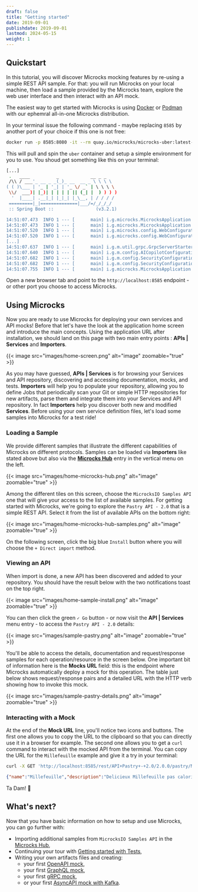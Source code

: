 ```yaml
---
draft: false
title: "Getting started"
date: 2019-09-01
publishdate: 2019-09-01
lastmod: 2024-05-15
weight: 1
---
```


## Quickstart

In this tutorial, you will discover Microcks mocking features by re-using a simple REST API sample. For that: you will run Microcks on your local machine, then load a sample provided by the Microcks team, explore the web user interface and then interact with an API mock.

The easiest way to get started with Microcks is using [Docker](https://docs.docker.com/get-docker/) or [Podman](https://podman.io/) with our ephemral all-in-one Microcks distribution. 

In your terminal issue the following command - maybe replacing `8585` by another port of your choice if this one is not free:

```sh
docker run -p 8585:8080 -it --rm quay.io/microcks/microcks-uber:latest-native 
```

This will pull and spin the `uber` container and setup a simple environment for you to use. You shoud get something like this on your terminal:

```sh
[...]
 .   ____          _            __ _ _
 /\\ / ___'_ __ _ _(_)_ __  __ _ \ \ \ \
( ( )\___ | '_ | '_| | '_ \/ _` | \ \ \ \
 \\/  ___)| |_)| | | | | || (_| |  ) ) ) )
  '  |____| .__|_| |_|_| |_\__, | / / / /
 =========|_|==============|___/=/_/_/_/
 :: Spring Boot ::                (v3.2.1)

14:51:07.473  INFO 1 --- [      main] i.g.microcks.MicrocksApplication         : Starting AOT-processed MicrocksApplication using Java 17.0.10 with PID 1 (/workspace/io.github.microcks.MicrocksApplication started by cnb in /workspace)
14:51:07.473  INFO 1 --- [      main] i.g.microcks.MicrocksApplication         : The following 1 profile is active: "uber"
14:51:07.520  INFO 1 --- [      main] i.g.microcks.config.WebConfiguration     : Starting web application configuration, using profiles: [uber]
14:51:07.520  INFO 1 --- [      main] i.g.microcks.config.WebConfiguration     : Web application fully configured
[...]
14:51:07.637  INFO 1 --- [      main] i.g.m.util.grpc.GrpcServerStarter        : GRPC Server started on port 9090
14:51:07.640  INFO 1 --- [      main] i.g.m.config.AICopilotConfiguration      : AICopilot is disabled
14:51:07.682  INFO 1 --- [      main] i.g.m.config.SecurityConfiguration       : Starting security configuration
14:51:07.682  INFO 1 --- [      main] i.g.m.config.SecurityConfiguration       : Keycloak is disabled, permitting all requests
14:51:07.755  INFO 1 --- [      main] i.g.microcks.MicrocksApplication         : Started MicrocksApplication in 0.296 seconds (process running for 0.303)
```

Open a new browser tab and point to the `http://localhost:8585` endpoint - or other port you choose to access Microcks.

## Using Microcks

Now you are ready to use Microcks for deploying your own services and API mocks! Before that let's have the look at the application home screen and introduce the main concepts. Using the application URL after installation, we should land on this page with two main entry points : **APIs | Services** and **Importers**.
			
{{< image src="images/home-screen.png" alt="image" zoomable="true" >}}
			
As you may have guessed, **APIs | Services** is for browsing your Services and API repository, discovering and accessing documentation, mocks, and tests. **Importers** will help you to populate your repository, allowing you to define Jobs that periodically scan your Git or simple HTTP repositories for new artifacts, parse them and integrate them into your Services and API repository. In fact **Importers** help you discover both new and modified **Services**. Before using your own service definition files, let's load some samples into Microcks for a test ride!

### Loading a Sample

We provide different samples that illustrate the different capabilities of Microcks on different protocols. Samples can be loaded via **Importers** like stated above but also via the **[Microcks Hub](https://hub.microcks.io)** entry in the vertical menu on the left.
				
{{< image src="images/home-microcks-hub.png" alt="image" zoomable="true" >}}

Among the different tiles on this screen, choose the `MicrocksIO Samples API` one that will give your access to the list of available samples. For getting started with Microcks, we're going to explore the `Pastry API - 2.0` that is a simple REST API. Select it from the list of available APIs on the bottom right:

{{< image src="images/home-microcks-hub-samples.png" alt="image" zoomable="true" >}}

On the following screen, click the big blue `Install` button where you will choose the `+ Direct import` method. 

### Viewing an API

When import is done, a new API has been discovered and added to your repository. You should have the result below with the two notifications toast on the top right.

{{< image src="images/home-sample-install.png" alt="image" zoomable="true" >}}

You can then click the green `✓ Go` button - or now visit the **API | Services** menu entry  - to access the `Pastry API - 2.0` details:

{{< image src="images/sample-pastry.png" alt="image" zoomable="true" >}}

You'll be able to access the details, documentation and request/response samples for each operation/resource in the screen below. One important bit of information here is the **Mocks URL** field: this is the endpoint where Microcks automatically deploy a mock for this operation. The table just below shows request/response pairs and a detailed URL with the HTTP verb showing how to invoke this mock.

{{< image src="images/sample-pastry-details.png" alt="image" zoomable="true" >}}

### Interacting with a Mock

At the end of the **Mock URL** line, you'll notice two icons and buttons. The first one allows you to copy the URL to the clipboard so that you can directly use it in a browser for example. The second one allows you to get a `curl` command to interact with the mocked API from the terminal. You can copy the URL for the `Millefeuille` example and give it a try in your terminal:

```sh
curl -X GET 'http://localhost:8585/rest/API+Pastry+-+2.0/2.0.0/pastry/Millefeuille' -H 'Accept: application/json'
```
```json
{"name":"Millefeuille","description":"Delicieux Millefeuille pas calorique du tout","size":"L","price":4.4,"status":"available"}
```

Ta Dam! 🎉

## What's next?

Now that you have basic information on how to setup and use Microcks, you can go further with:

* Importing additional samples from `MicrocksIO Samples API` in the [Microcks Hub](https://hub.microcks.io),
* Continuing your tour with [Getting started with Tests](/documentation/tutorials/getting-started-tests),
* Writing your own artifacts files and creating:
   * your first [OpenAPI mock](/documentation/tutorials/first-rest-mock),
   * your first [GraphQL mock](/documentation/tutorials/first-graphql-mock),
   * your first [gRPC mock](/documentation/tutorials/first-grpc-mock),
   * or your first [AsyncAPI mock with Kafka](/documentation/tutorials/first-asyncapi-mock).


